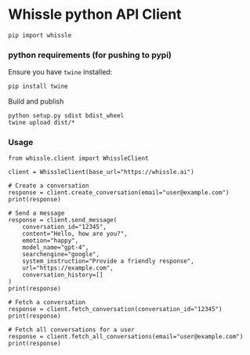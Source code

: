# Whissle python API Client

```
pip import whissle
```

### python requirements (for pushing to pypi)

Ensure you have `twine` installed:

```bash
pip install twine
```

Build and publish
```
python setup.py sdist bdist_wheel
twine upload dist/*
```

### Usage 

```
from whissle.client import WhissleClient

client = WhissleClient(base_url="https://whissle.ai")

# Create a conversation
response = client.create_conversation(email="user@example.com")
print(response)

# Send a message
response = client.send_message(
    conversation_id="12345",
    content="Hello, how are you?",
    emotion="happy",
    model_name="gpt-4",
    searchengine="google",
    system_instruction="Provide a friendly response",
    url="https://example.com",
    conversation_history=[]
)
print(response)

# Fetch a conversation
response = client.fetch_conversation(conversation_id="12345")
print(response)

# Fetch all conversations for a user
response = client.fetch_all_conversations(email="user@example.com")
print(response)


```
